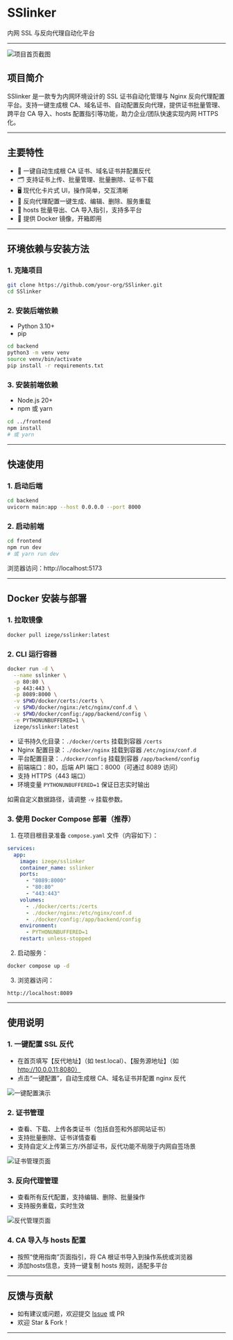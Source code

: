 # SSlinker

内网 SSL 与反向代理自动化平台

---

![项目首页截图](./docs/cert.png)

## 项目简介
SSlinker 是一款专为内网环境设计的 SSL 证书自动化管理与 Nginx 反向代理配置平台。支持一键生成根 CA、域名证书、自动配置反向代理，提供证书批量管理、跨平台 CA 导入、hosts 配置指引等功能，助力企业/团队快速实现内网 HTTPS 化。

---

## 主要特性
- 🚀 一键自动生成根 CA 证书、域名证书并配置反代
- 🗂️ 支持证书上传、批量管理、批量删除、证书下载
- 🖥️ 现代化卡片式 UI，操作简单，交互清晰
- 🔄 反向代理配置一键生成、编辑、删除、服务重载
- 📝 hosts 批量导出、CA 导入指引，支持多平台
- 🐳 提供 Docker 镜像，开箱即用

---

## 环境依赖与安装方法

### 1. 克隆项目
```bash
git clone https://github.com/your-org/SSlinker.git
cd SSlinker
```

### 2. 安装后端依赖
- Python 3.10+
- pip

```bash
cd backend
python3 -m venv venv
source venv/bin/activate
pip install -r requirements.txt
```

### 3. 安装前端依赖
- Node.js 20+
- npm 或 yarn

```bash
cd ../frontend
npm install
# 或 yarn
```

---

## 快速使用

### 1. 启动后端
```bash
cd backend
uvicorn main:app --host 0.0.0.0 --port 8000
```

### 2. 启动前端
```bash
cd frontend
npm run dev
# 或 yarn run dev
```

浏览器访问：http://localhost:5173

---

## Docker 安装与部署

### 1. 拉取镜像
```bash
docker pull izege/sslinker:latest
```

### 2. CLI 运行容器
```bash
docker run -d \
  --name sslinker \
  -p 80:80 \
  -p 443:443 \
  -p 8089:8000 \
  -v $PWD/docker/certs:/certs \
  -v $PWD/docker/nginx:/etc/nginx/conf.d \
  -v $PWD/docker/config:/app/backend/config \
  -e PYTHONUNBUFFERED=1 \
  izege/sslinker:latest
```

- 证书持久化目录：`./docker/certs` 挂载到容器 `/certs`
- Nginx 配置目录：`./docker/nginx` 挂载到容器 `/etc/nginx/conf.d`
- 平台配置目录：`./docker/config` 挂载到容器 `/app/backend/config`
- 前端端口：80，后端 API 端口：8000（可通过 8089 访问）
- 支持 HTTPS（443 端口）
- 环境变量 `PYTHONUNBUFFERED=1` 保证日志实时输出

如需自定义数据路径，请调整 `-v` 挂载参数。

### 3. 使用 Docker Compose 部署（推荐）

1. 在项目根目录准备 `compose.yaml` 文件（内容如下）：

```yaml
services:
  app:
    image: izege/sslinker
    container_name: sslinker
    ports:
      - "8089:8000"
      - "80:80"
      - "443:443"
    volumes:
      - ./docker/certs:/certs
      - ./docker/nginx:/etc/nginx/conf.d
      - ./docker/config:/app/backend/config
    environment:
      - PYTHONUNBUFFERED=1
    restart: unless-stopped
```

2. 启动服务：
```bash
docker compose up -d
```

3. 浏览器访问：
```
http://localhost:8089
```

---

## 使用说明

### 1. 一键配置 SSL 反代
- 在首页填写【反代地址】（如 test.local）、【服务源地址】（如 http://10.0.0.11:8080）
- 点击“一键配置”，自动生成根 CA、域名证书并配置 nginx 反代

![一键配置演示](./docs/quickstart.png)

### 2. 证书管理
- 查看、下载、上传各类证书（包括自签和外部网站证书）
- 支持批量删除、证书详情查看
- 支持自定义上传第三方/外部证书，反代功能不局限于内网自签场景

![证书管理页面](./docs/cert.png)

### 3. 反向代理管理
- 查看所有反代配置，支持编辑、删除、批量操作
- 支持服务重载，实时生效

![反代管理页面](./docs/nginx.png)

### 4. CA 导入与 hosts 配置
- 按照“使用指南”页面指引，将 CA 根证书导入到操作系统或浏览器
- 添加hosts信息，支持一键复制 hosts 规则，适配多平台

---

## 反馈与贡献

- 如有建议或问题，欢迎提交 [Issue](https://github.com/your-org/SSlinker/issues) 或 PR
- 欢迎 Star & Fork！

---

